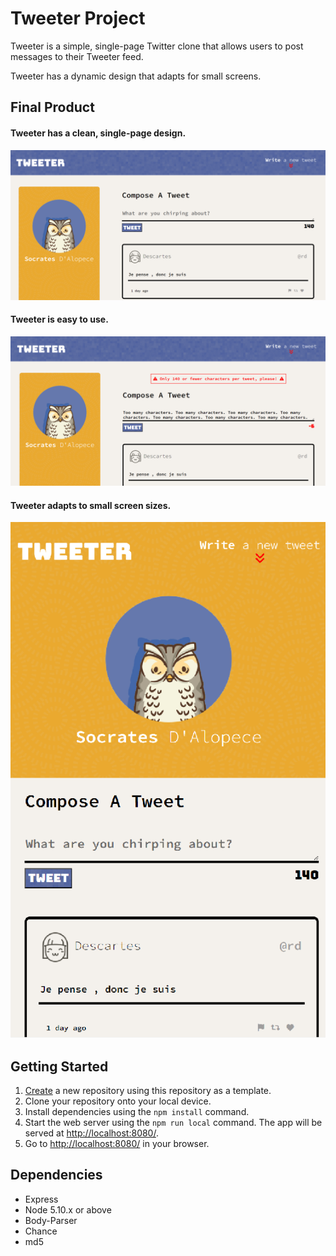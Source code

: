 # Tweeter Project

Tweeter is a simple, single-page Twitter clone that allows users to post messages to their Tweeter feed. 

Tweeter has a dynamic design that adapts for small screens.

## Final Product

#### Tweeter has a clean, single-page design.
!["Tweeter For Desktop"](https://github.com/JacquelineMG/tweeter/blob/master/public/images/screenshot.png)

#### Tweeter is easy to use.
!["Working with Tweeter"](https://github.com/JacquelineMG/tweeter/blob/master/public/images/screenshot-error.png)


#### Tweeter adapts to small screen sizes.
!["Tweeter for Handheld Devices"](https://github.com/JacquelineMG/tweeter/blob/master/public/images/screenshot-dynamic-small.png)




## Getting Started

1. [Create](https://docs.github.com/en/repositories/creating-and-managing-repositories/creating-a-repository-from-a-template) a new repository using this repository as a template.
2. Clone your repository onto your local device.
3. Install dependencies using the `npm install` command.
3. Start the web server using the `npm run local` command. The app will be served at <http://localhost:8080/>.
4. Go to <http://localhost:8080/> in your browser.

## Dependencies

- Express
- Node 5.10.x or above
- Body-Parser
- Chance
- md5
